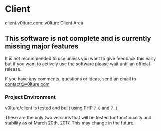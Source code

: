 # Client
client.v0lture.com: v0lture Client Area

## This software is not complete and is currently missing major features
It is not recommended to use unless you want to give feedback this early but if you want to actively use the software please wait until an official release.

If you have any comments, questions or ideas, send an email to contact@v0lture.com

### Project Environment
v0lture/client is tested and [built](https://travis-ci.org/v0lture/client) using PHP `7.0` and `7.1`. 

These are the only two versions that will be tested for functionality and stability as of March 20th, 2017. This may change in the future.